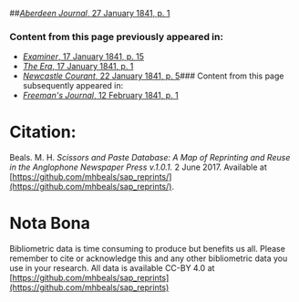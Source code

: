 ##[*Aberdeen Journal*, 27 January 1841, p. 1](https://mhbeals.github.io/sap_html/Aberdeen-Journal/Aberdeen-Journal-27-January-1841-p-1)

### Content from this page previously appeared in:
+ [*Examiner*, 17 January 1841, p. 15](https://mhbeals.github.io/sap_html/Examiner/Examiner-17-January-1841-p-15)
+ [*The Era*, 17 January 1841, p. 1](https://mhbeals.github.io/sap_html/The-Era/The-Era-17-January-1841-p-1)
+ [*Newcastle Courant*, 22 January 1841, p. 5](https://mhbeals.github.io/sap_html/Newcastle-Courant/Newcastle-Courant-22-January-1841-p-5)### Content from this page subsequently appeared in:
+ [*Freeman's Journal*, 12 February 1841, p. 1](https://mhbeals.github.io/sap_html/Freeman's-Journal/Freeman's-Journal-12-February-1841-p-1)
                    
# Citation: 

Beals. M. H. *Scissors and Paste Database: A Map of Reprinting and Reuse in the Anglophone Newspaper Press v.1.0.1.* 2 June 2017. Available at [https://github.com/mhbeals/sap_reprints/](https://github.com/mhbeals/sap_reprints/). 
                    
# Nota Bona

Bibliometric data is time consuming to produce but benefits us all. Please remember to cite or acknowledge this and any other bibliometric data you use in your research. All data is available CC-BY 4.0 at [https://github.com/mhbeals/sap_reprints](https://github.com/mhbeals/sap_reprints)